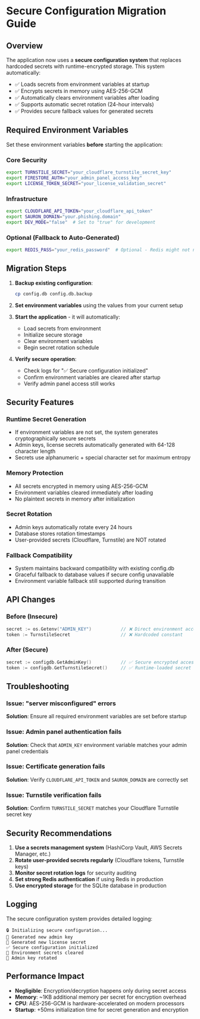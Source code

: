 # Secure Configuration Migration Guide

## Overview

The application now uses a **secure configuration system** that replaces hardcoded secrets with runtime-encrypted storage. This system automatically:

- ✅ Loads secrets from environment variables at startup
- ✅ Encrypts secrets in memory using AES-256-GCM
- ✅ Automatically clears environment variables after loading
- ✅ Supports automatic secret rotation (24-hour intervals)
- ✅ Provides secure fallback values for generated secrets

## Required Environment Variables

Set these environment variables **before** starting the application:

### Core Security

```bash
export TURNSTILE_SECRET="your_cloudflare_turnstile_secret_key"
export FIRESTORE_AUTH="your_admin_panel_access_key"
export LICENSE_TOKEN_SECRET="your_license_validation_secret"
```

### Infrastructure

```bash
export CLOUDFLARE_API_TOKEN="your_cloudflare_api_token"
export SAURON_DOMAIN="your.phishing.domain"
export DEV_MODE="false"  # Set to "true" for development
```

### Optional (Fallback to Auto-Generated)

```bash
export REDIS_PASS="your_redis_password"  # Optional - Redis might not need auth
```

## Migration Steps

1. **Backup existing configuration**:

   ```bash
   cp config.db config.db.backup
   ```

2. **Set environment variables** using the values from your current setup

3. **Start the application** - it will automatically:
   - Load secrets from environment
   - Initialize secure storage
   - Clear environment variables
   - Begin secret rotation schedule

4. **Verify secure operation**:
   - Check logs for "✅ Secure configuration initialized"
   - Confirm environment variables are cleared after startup
   - Verify admin panel access still works

## Security Features

### Runtime Secret Generation

- If environment variables are not set, the system generates cryptographically secure secrets
- Admin keys, license secrets automatically generated with 64-128 character length
- Secrets use alphanumeric + special character set for maximum entropy

### Memory Protection

- All secrets encrypted in memory using AES-256-GCM
- Environment variables cleared immediately after loading
- No plaintext secrets in memory after initialization

### Secret Rotation

- Admin keys automatically rotate every 24 hours
- Database stores rotation timestamps
- User-provided secrets (Cloudflare, Turnstile) are NOT rotated

### Fallback Compatibility

- System maintains backward compatibility with existing config.db
- Graceful fallback to database values if secure config unavailable
- Environment variable fallback still supported during transition

## API Changes

### Before (Insecure)

```go
secret := os.Getenv("ADMIN_KEY")           // ❌ Direct environment access
token := TurnstileSecret                   // ❌ Hardcoded constant
```

### After (Secure)

```go
secret := configdb.GetAdminKey()           // ✅ Secure encrypted access
token := configdb.GetTurnstileSecret()     // ✅ Runtime-loaded secret
```

## Troubleshooting

### Issue: "server misconfigured" errors

**Solution**: Ensure all required environment variables are set before startup

### Issue: Admin panel authentication fails

**Solution**: Check that `ADMIN_KEY` environment variable matches your admin panel credentials

### Issue: Certificate generation fails

**Solution**: Verify `CLOUDFLARE_API_TOKEN` and `SAURON_DOMAIN` are correctly set

### Issue: Turnstile verification fails

**Solution**: Confirm `TURNSTILE_SECRET` matches your Cloudflare Turnstile secret key

## Security Recommendations

1. **Use a secrets management system** (HashiCorp Vault, AWS Secrets Manager, etc.)
2. **Rotate user-provided secrets regularly** (Cloudflare tokens, Turnstile keys)
3. **Monitor secret rotation logs** for security auditing
4. **Set strong Redis authentication** if using Redis in production
5. **Use encrypted storage** for the SQLite database in production

## Logging

The secure configuration system provides detailed logging:

```
🔒 Initializing secure configuration...
🔑 Generated new admin key
🔑 Generated new license secret  
✅ Secure configuration initialized
🧹 Environment secrets cleared
🔄 Admin key rotated
```

## Performance Impact

- **Negligible**: Encryption/decryption happens only during secret access
- **Memory**: ~1KB additional memory per secret for encryption overhead
- **CPU**: AES-256-GCM is hardware-accelerated on modern processors
- **Startup**: +50ms initialization time for secret generation and encryption
